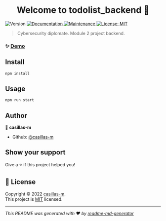 <h1 align="center">Welcome to todolist_backend 👋</h1>
<p>
  <img alt="Version" src="https://img.shields.io/badge/version-1.0.0-blue.svg?cacheSeconds=2592000" />
  <a href="https://todo-api-team2.herokuapp.com/api-docs/" target="_blank">
    <img alt="Documentation" src="https://img.shields.io/badge/documentation-yes-brightgreen.svg" />
  </a>
  <a href="https://github.com/casillas-m/todoList_backend/graphs/commit-activity" target="_blank">
    <img alt="Maintenance" src="https://img.shields.io/badge/Maintained%3F-yes-green.svg" />
  </a>
  <a href="https://github.com/casillas-m/todoList_backend/blob/main/LICENSE" target="_blank">
    <img alt="License: MIT" src="https://img.shields.io/github/license/casillas-m/todolist_backend" />
  </a>
</p>

> Cybersecurity diplomate. Module 2 project backend.

### ✨ [Demo](https://todo-api-team2.herokuapp.com/)

## Install

```sh
npm install
```

## Usage

```sh
npm run start
```

## Author

👤 **casillas-m**

* Github: [@casillas-m](https://github.com/casillas-m)

## Show your support

Give a ⭐️ if this project helped you!

## 📝 License

Copyright © 2022 [casillas-m](https://github.com/casillas-m).<br />
This project is [MIT](https://github.com/casillas-m/todoList_backend/blob/main/LICENSE) licensed.

***
_This README was generated with ❤️ by [readme-md-generator](https://github.com/kefranabg/readme-md-generator)_